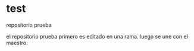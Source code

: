 # test
repositorio prueba

el repositorio prueba primero es editado en una rama. luego se une con el maestro.
